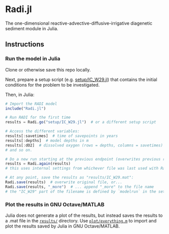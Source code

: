 # Radi.jl

The one-dimensional reactive-advective-diffusive-irrigative diagenetic sediment module in Julia.

## Instructions

### Run the model in Julia

Clone or otherwise save this repo locally.

Next, prepare a setup script (e.g. [setup/IC_W29.jl](https://github.com/RADI-model/Radi.jl/blob/master/setup/IC_W29.jl)) that contains the initial conditions for the problem to be investigated.

Then, in Julia:

```julia
# Import the RADI model
include("Radi.jl")

# Run RADI for the first time
results = Radi.go("setup/IC_W29.jl")  # or a different setup script

# Access the different variables:
results[:savetimes]  # time of savepoints in years
results[:depths]  # model depths in m
results[:dO2]  # dissolved oxygen (rows = depths, columns = savetimes)
# and so on.

# Do a new run starting at the previous endpoint (overwrites previous results):
results = Radi.again(results)
# this uses internal settings from whichever file was last used with Radi.go().

# At any point, save the results as "results/IC_W29.mat":
Radi.save(results)  # overwrite original file, or...
Radi.save(results, "_more")  # ... append "_more" to the file name
# the "IC_W29" part of the filename is defined by `modelrun` in the setup file
```

### Plot the results in GNU Octave/MATLAB

Julia does not generate a plot of the results, but instead saves the results to a .mat file in the [`results/`](results) directory.  Use [`plot/everything.m`](plot/everything.m) to import and plot the results saved by Julia in GNU Octave/MATLAB.
